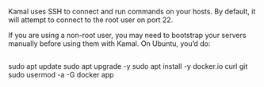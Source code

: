 Kamal uses SSH to connect and run commands on your hosts. By default, it will attempt to connect to the root user on port 22.

If you are using a non-root user, you may need to bootstrap your servers manually before using them with Kamal. On Ubuntu, you’d do:

##
  sudo apt update
  sudo apt upgrade -y
  sudo apt install -y docker.io curl git
  sudo usermod -a -G docker app
##